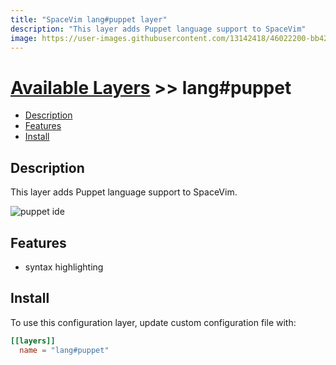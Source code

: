 ```yaml
---
title: "SpaceVim lang#puppet layer"
description: "This layer adds Puppet language support to SpaceVim"
image: https://user-images.githubusercontent.com/13142418/46022200-bb426f00-c114-11e8-84bc-d52dc83806c6.png
---
```


# [Available Layers](../../) >> lang#puppet

<!-- vim-markdown-toc GFM -->

- [Description](#description)
- [Features](#features)
- [Install](#install)

<!-- vim-markdown-toc -->

## Description

This layer adds Puppet language support to SpaceVim.

![puppet ide](https://user-images.githubusercontent.com/13142418/46022200-bb426f00-c114-11e8-84bc-d52dc83806c6.png)

## Features

- syntax highlighting

## Install

To use this configuration layer, update custom configuration file with:

```toml
[[layers]]
  name = "lang#puppet"
```
